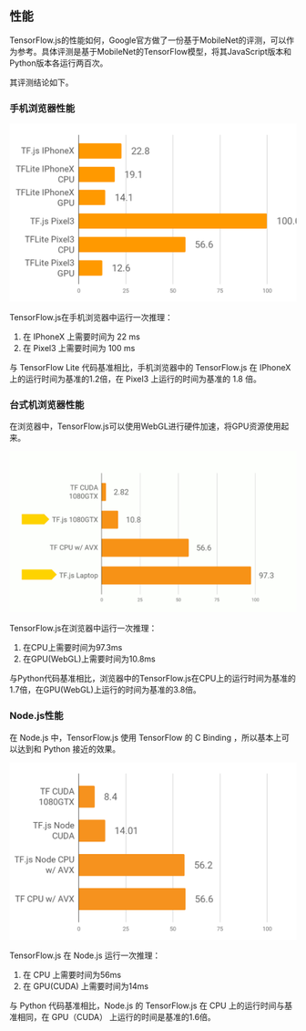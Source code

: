 
## 性能

TensorFlow.js的性能如何，Google官方做了一份基于MobileNet的评测，可以作为参考。具体评测是基于MobileNet的TensorFlow模型，将其JavaScript版本和Python版本各运行两百次。

其评测结论如下。

### 手机浏览器性能

![TensorFlow.js性能对比：Mobile](images/performance-mobile.png)

TensorFlow.js在手机浏览器中运行一次推理：

1. 在 IPhoneX 上需要时间为 22 ms
1. 在 Pixel3 上需要时间为 100 ms

与 TensorFlow Lite 代码基准相比，手机浏览器中的 TensorFlow.js 在 IPhoneX 上的运行时间为基准的1.2倍，在 Pixel3 上运行的时间为基准的 1.8 倍。

### 台式机浏览器性能

在浏览器中，TensorFlow.js可以使用WebGL进行硬件加速，将GPU资源使用起来。

![TensorFlow.js性能对比：Browser](images/performance-browser.gif)

TensorFlow.js在浏览器中运行一次推理：

1. 在CPU上需要时间为97.3ms
1. 在GPU(WebGL)上需要时间为10.8ms

与Python代码基准相比，浏览器中的TensorFlow.js在CPU上的运行时间为基准的1.7倍，在GPU(WebGL)上运行的时间为基准的3.8倍。

### Node.js性能

在 Node.js 中，TensorFlow.js 使用 TensorFlow 的 C Binding ，所以基本上可以达到和 Python 接近的效果。

![TensorFlow.js性能对比：Node.js](images/performance-node.png)

TensorFlow.js 在 Node.js 运行一次推理：

1. 在 CPU 上需要时间为56ms
1. 在 GPU(CUDA) 上需要时间为14ms

与 Python 代码基准相比，Node.js 的 TensorFlow.js 在 CPU 上的运行时间与基准相同，在 GPU（CUDA） 上运行的时间是基准的1.6倍。
